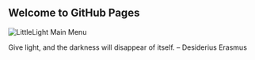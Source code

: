 ## Welcome to GitHub Pages

![LittleLight Main Menu](https://i.ibb.co/9syDXzk/littlelight-main-Menu.png)

Give light, and the darkness will disappear of itself.
            – Desiderius Erasmus
